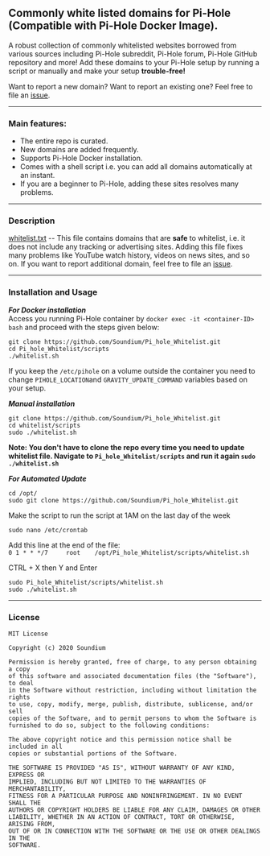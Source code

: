                
## Commonly white listed domains for Pi-Hole (Compatible with Pi-Hole Docker Image).  
          
A robust collection of commonly whitelisted websites borrowed from various sources including Pi-Hole subreddit, Pi-Hole forum, Pi-Hole GitHub repository and more! 
Add these domains to your Pi-Hole setup by running a script or manually and make your setup **trouble-free!**
                
Want to report a new domain? Want to report an existing one? Feel free to file an <a href="https://github.com/Soundium/Pi_hole_Whitelist/issues">issue</a>.
       
* * *
         
### Main features:
       
- The entire repo is curated.
- New domains are added frequently.
- Supports Pi-Hole Docker installation.
- Comes with a shell script i.e. you can add all domains automatically at an instant.
- If you are a beginner to Pi-Hole, adding these sites resolves many problems. 
       
***
     
### Description
[whitelist.txt](https://raw.githubusercontent.com/Soundium/Pi_hole_Whitelist/master/domains/whitelist.txt) -- This file contains domains that are **safe** to whitelist, i.e. it does not include any tracking or advertising sites. Adding this file fixes many problems like YouTube watch history, videos on news sites, and so on. If you want to report additional domain, feel free to file an [issue](https://github.com/Soundium/Pi_hole_Whitelist/issues). 
             
***
           
### Installation and Usage
        
 ***For Docker installation***           
 Access you running Pi-Hole container by `docker exec -it <container-ID> bash` and proceed with the steps given below:
```
git clone https://github.com/Soundium/Pi_hole_Whitelist.git
cd Pi_hole_Whitelist/scripts
./whitelist.sh
```
If you keep the `/etc/pihole` on a volume outside the container you need to change `PIHOLE_LOCATION`and `GRAVITY_UPDATE_COMMAND` variables based on your setup.
         
***Manual installation***     
```
git clone https://github.com/Soundium/Pi_hole_Whitelist.git
cd whitelist/scripts
sudo ./whitelist.sh
```
**Note: You don't have to clone the repo every time you need to update whitelist file. Navigate to `Pi_hole_Whitelist/scripts` and run it again `sudo ./whitelist.sh`**
        

***For Automated Update***
```
cd /opt/
sudo git clone https://github.com/Soundium/Pi_hole_Whitelist.git
```
Make the script to run the script at 1AM on the last day of the week

`sudo nano /etc/crontab`

Add this line at the end of the file:       
`0 1 * * */7     root    /opt/Pi_hole_Whitelist/scripts/whitelist.sh`

CTRL + X then Y and Enter

```
sudo Pi_hole_Whitelist/scripts/whitelist.sh
sudo ./whitelist.sh
```
   
***     
   
### License
```
MIT License

Copyright (c) 2020 Soundium

Permission is hereby granted, free of charge, to any person obtaining a copy
of this software and associated documentation files (the "Software"), to deal
in the Software without restriction, including without limitation the rights
to use, copy, modify, merge, publish, distribute, sublicense, and/or sell
copies of the Software, and to permit persons to whom the Software is
furnished to do so, subject to the following conditions:

The above copyright notice and this permission notice shall be included in all
copies or substantial portions of the Software.

THE SOFTWARE IS PROVIDED "AS IS", WITHOUT WARRANTY OF ANY KIND, EXPRESS OR
IMPLIED, INCLUDING BUT NOT LIMITED TO THE WARRANTIES OF MERCHANTABILITY,
FITNESS FOR A PARTICULAR PURPOSE AND NONINFRINGEMENT. IN NO EVENT SHALL THE
AUTHORS OR COPYRIGHT HOLDERS BE LIABLE FOR ANY CLAIM, DAMAGES OR OTHER
LIABILITY, WHETHER IN AN ACTION OF CONTRACT, TORT OR OTHERWISE, ARISING FROM,
OUT OF OR IN CONNECTION WITH THE SOFTWARE OR THE USE OR OTHER DEALINGS IN THE
SOFTWARE.
```


